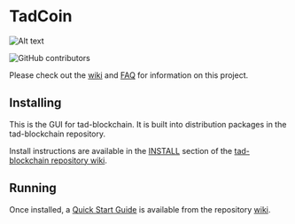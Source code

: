 # TadCoin

![Alt text](https://www.tadcoin.xyz/img/tad_logo.svg)

![GitHub contributors](https://img.shields.io/github/contributors/Tad-Network/tad-blockchain?logo=GitHub)

Please check out the [wiki](https://github.com/Tad-Network/tad-blockchain/wiki)
and [FAQ](https://github.com/Tad-Network/tad-blockchain/wiki/FAQ) for
information on this project.

## Installing

This is the GUI for tad-blockchain. It is built into distribution packages in the tad-blockchain repository.

Install instructions are available in the
[INSTALL](https://github.com/Tad-Network/tad-blockchain/wiki/INSTALL)
section of the
[tad-blockchain repository wiki](https://github.com/Tad-Network/tad-blockchain/wiki).

## Running

Once installed, a
[Quick Start Guide](https://github.com/Tad-Network/tad-blockchain/wiki/Quick-Start-Guide)
is available from the repository
[wiki](https://github.com/Tad-Network/tad-blockchain/wiki).
